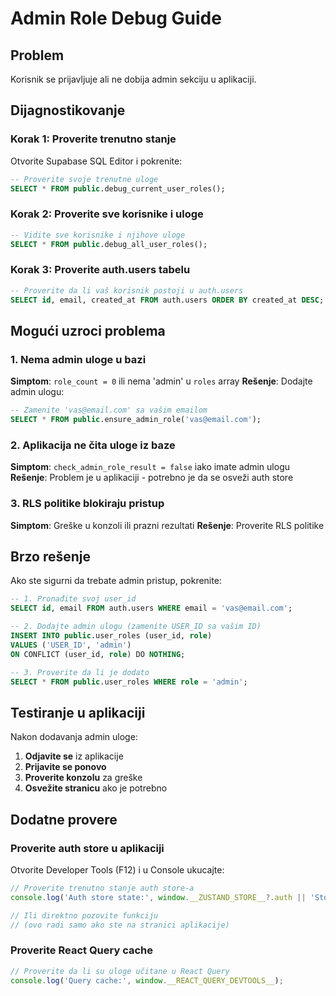 # Admin Role Debug Guide

## Problem
Korisnik se prijavljuje ali ne dobija admin sekciju u aplikaciji.

## Dijagnostikovanje

### Korak 1: Proverite trenutno stanje
Otvorite Supabase SQL Editor i pokrenite:

```sql
-- Proverite svoje trenutne uloge
SELECT * FROM public.debug_current_user_roles();
```

### Korak 2: Proverite sve korisnike i uloge
```sql
-- Vidite sve korisnike i njihove uloge
SELECT * FROM public.debug_all_user_roles();
```

### Korak 3: Proverite auth.users tabelu
```sql
-- Proverite da li vaš korisnik postoji u auth.users
SELECT id, email, created_at FROM auth.users ORDER BY created_at DESC;
```

## Mogući uzroci problema

### 1. Nema admin uloge u bazi
**Simptom**: `role_count = 0` ili nema 'admin' u `roles` array
**Rešenje**: Dodajte admin ulogu:

```sql
-- Zamenite 'vas@email.com' sa vašim emailom
SELECT * FROM public.ensure_admin_role('vas@email.com');
```

### 2. Aplikacija ne čita uloge iz baze
**Simptom**: `check_admin_role_result = false` iako imate admin ulogu
**Rešenje**: Problem je u aplikaciji - potrebno je da se osveži auth store

### 3. RLS politike blokiraju pristup
**Simptom**: Greške u konzoli ili prazni rezultati
**Rešenje**: Proverite RLS politike

## Brzo rešenje

Ako ste sigurni da trebate admin pristup, pokrenite:

```sql
-- 1. Pronađite svoj user_id
SELECT id, email FROM auth.users WHERE email = 'vas@email.com';

-- 2. Dodajte admin ulogu (zamenite USER_ID sa vašim ID)
INSERT INTO public.user_roles (user_id, role) 
VALUES ('USER_ID', 'admin') 
ON CONFLICT (user_id, role) DO NOTHING;

-- 3. Proverite da li je dodato
SELECT * FROM public.user_roles WHERE role = 'admin';
```

## Testiranje u aplikaciji

Nakon dodavanja admin uloge:

1. **Odjavite se** iz aplikacije
2. **Prijavite se ponovo** 
3. **Proverite konzolu** za greške
4. **Osvežite stranicu** ako je potrebno

## Dodatne provere

### Proverite auth store u aplikaciji
Otvorite Developer Tools (F12) i u Console ukucajte:

```javascript
// Proverite trenutno stanje auth store-a
console.log('Auth store state:', window.__ZUSTAND_STORE__?.auth || 'Store not found');

// Ili direktno pozovite funkciju
// (ovo radi samo ako ste na stranici aplikacije)
```

### Proverite React Query cache
```javascript
// Proverite da li su uloge učitane u React Query
console.log('Query cache:', window.__REACT_QUERY_DEVTOOLS__);
```
